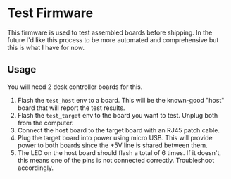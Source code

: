# Test Firmware

This firmware is used to test assembled boards before shipping. In the future I'd like this process to be more automated and comprehensive but this is what I have for now.

## Usage

You will need 2 desk controller boards for this.

1. Flash the `test_host` env to a board. This will be the known-good "host" board that will report the test results.
2. Flash the `test_target` env to the board you want to test. Unplug both from the computer.
3. Connect the host board to the target board with an RJ45 patch cable.
4. Plug the target board into power using micro USB. This will provide power to both boards since the +5V line is shared between them.
5. The LED on the host board should flash a total of 6 times. If it doesn't, this means one of the pins is not connected correctly. Troubleshoot accordingly.